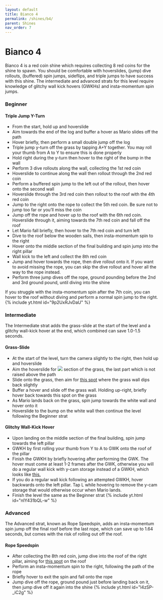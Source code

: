 ```yaml
---
layout: default 
title: Bianco 4
permalink: /shines/b4/
parent: Shines
nav_order: 7
---
```

# Bianco 4
Bianco 4 is a red coin shine which requires collecting 8 red coins for the shine to spawn. You should be comfortable with hoverslides, (jump) dive rollouts, (buffered) spin jumps, sideflips, and triple jumps to have success with this shine. The intermediate and advanced strats for this level require knowledge of glitchy wall kick hovers (GWKHs) and insta-momentum spin jumps.
### Beginner
#### Triple Jump Y-Turn
- From the start, hold up and hoverslide
- Aim towards the end of the log and buffer a hover as Mario slides off the path
- Hover briefly, then perform a small double jump off the log
- Triple jump y-turn off the grass by tapping A+Y together. You may roll your thumb from A to Y to ensure this is done properly
- Hold right during the y-turn then hover to the right of the bump in the wall
- Perform 3 dive rollouts along the wall, collecting the 1st red coin
- Hoverslide to continue along the wall then rollout through the 2nd red coin
- Perform a buffered spin jump to the left out of the rollout, then hover onto the second wall
- Hoverslide through the 3rd red coin then rollout to the roof with the 4th red coin
- Jump to the right onto the rope to collect the 5th red coin. Be sure not to jump too far or you’ll miss the coin
- Jump off the rope and hover up to the roof with the 6th red coin. Hoverslide through it, aiming towards the 7th red coin and fall off the roof
- Let Mario fall briefly, then hover to the 7th red coin and turn left
- Dive to the roof below the wooden sails, then insta-momentum spin to the right
- Hover onto the middle section of the final building and spin jump into the right pillar
- Wall kick to the left and collect the 8th red coin
- Jump and hover towards the rope, then dive rollout onto it. If you want to avoid missing the rope, you can skip the dive rollout and hover all the way to the rope instead.
- Perform three jump dives off the rope, ground pounding before the 2nd and 3rd ground pound, until diving into the shine

If you struggle with the insta-momentum spin after the 7th coin, you can hover to the roof without diving and perform a normal spin jump to the right.
{% include yt.html id="9p2UxRJvDaU" %}
### Intermediate
The Intermediate strat adds the grass-slide at the start of the level and a glitchy wall-kick hover at the end, which combined can save 1.0-1.5 seconds.
#### Grass-Slide
- At the start of the level, turn the camera slightly to the right, then hold up and hoverslide
- Aim the hoverslide for <img src="https://cdn.discordapp.com/attachments/941086197885833266/1029928641964036106/unknown.png" onmouseover="this.src='https://cdn.discordapp.com/attachments/941086197885833266/1029525212586332210/unknown.png'" onmouseout="this.src='https://cdn.discordapp.com/attachments/941086197885833266/1029928641964036106/unknown.png'" /> section of the grass, the last part which is not raised above the path
- Slide onto the grass, then aim for [this spot](https://cdn.discordapp.com/attachments/941086197885833266/1029524942812876900/unknown.png) where the grass wall dips back slightly
- Buffer a hover and slide off the grass wall. Holding up-right, briefly hover back towards this spot on the grass
- As Mario lands back on the grass, spin jump towards the white wall and hover onto it
- Hoverslide to the bump on the white wall then continue the level following the Beginner strat

#### Glitchy Wall-Kick Hover
- Upon landing on the middle section of the final building, spin jump towards the left pillar
- GWKH by first rolling your thumb from Y to A to GWK onto the roof of the pillar
- Finish the GWKH by briefly hovering after performing the GWK. The hover must come at least 1-2 frames after the GWK, otherwise you will do a regular wall kick with y-cam storage instead of a GWKH, which looks like [this.](https://youtu.be/NvD3OIPn4oQ)
- If you do a regular wall kick following an attempted GWKH, hover backwards onto the left pillar. Tap L while hovering to remove the y-cam storage that would otherwise occur when Mario lands.
- Finish the level the same as the Beginner strat
{% include yt.html id="nIY431bQL-w" %}
### Advanced
The Advanced strat, known as Rope Speedspin, adds an insta-momentum spin jump off the final roof before the last rope, which can save up to 1.64 seconds, but comes with the risk of rolling out off the roof.
#### Rope Speedspin
- After collecting the 8th red coin, jump dive into the roof of the right pillar, aiming for [this spot](https://cdn.discordapp.com/attachments/941086197885833266/1029525212586332210/unknown.png) on the roof
- Perform an insta-momentum spin to the right, following the path of the rope
- Briefly hover to exit the spin and fall onto the rope
- Jump dive off the rope, ground pound just before landing back on it, then jump dive off it again into the shine
{% include yt.html id="l4zSP-_iC2g" %}
